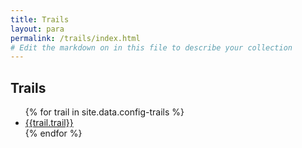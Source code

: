 ```yaml
---
title: Trails
layout: para
permalink: /trails/index.html
# Edit the markdown on in this file to describe your collection
---
```


## Trails 

<ul>
{% for trail in site.data.config-trails %}<li><a href="{{trail.url}}?id={{trail.objectid}}">{{trail.trail}}</a></li>{% endfor %}
</ul>